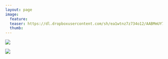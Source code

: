 ```yaml
---
layout: page
image:
  feature:
  teaser: https://dl.dropboxusercontent.com/sh/ea1wtnz7z734o12/AABMmUY7mxwjezYVlyHg2eOMa/luontokuvat/kev%C3%A4t/DSC02862-245px.jpg
  thumb:
---
```


[![](https://dl.dropboxusercontent.com/sh/ea1wtnz7z734o12/AACN9hEzf1ZW4yaPz-cr7SWEa/luontokuvat/kev%C3%A4t/DSC02862-800px.jpg)](https://dl.dropboxusercontent.com/sh/ea1wtnz7z734o12/AAB-tKJmSK44DpSakkO_WxXya/luontokuvat/kev%C3%A4t/DSC02862.jpg)

[![](https://dl.dropboxusercontent.com/sh/ea1wtnz7z734o12/AABeWR_DfChyu9a3xZV6REQka/luontokuvat/kev%C3%A4t/DSC02855-800px.jpg)](https://dl.dropboxusercontent.com/sh/ea1wtnz7z734o12/AAC6Fd-NwQzdLhYzjmKjnMlqa/luontokuvat/kev%C3%A4t/DSC02855.jpg)

